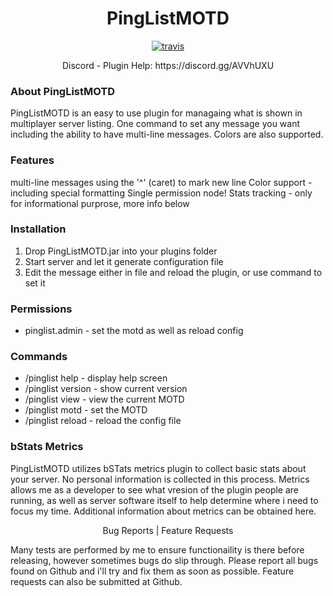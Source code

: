 <h1 align="center">PingListMOTD</h1>

<p align="center">

<a href="https://travis-ci.org/ChristopherLMiller/PingListMOTD">
<img src="https://travis-ci.org/ChristopherLMiller/PingListMOTD.svg?branch=master" alt="travis">
</a>
</p>

<p align="center">Discord - Plugin Help: https://discord.gg/AVVhUXU</p>

### About PingListMOTD
PingListMOTD is an easy to use plugin for managaing what is shown in multiplayer server listing. One command to set any message you want including the ability to have multi-line messages. Colors are also supported.

### Features
multi-line messages using the '^' (caret) to mark new line
Color support - including special formatting
Single permission node!
Stats tracking - only for informational purprose, more info below

### Installation
1. Drop PingListMOTD.jar into your plugins folder
2. Start server and let it generate configuration file
3. Edit the message either in file and reload the plugin, or use command to set it

### Permissions
* pinglist.admin - set the motd as well as reload config

### Commands
* /pinglist help - display help screen
* /pinglist version - show current version
* /pinglist view - view the current MOTD
* /pinglist motd <motd to set> - set the MOTD
* /pinglist reload - reload the config file

### bStats Metrics
PingListMOTD utilizes bSTats metrics plugin to collect basic stats about your server. No personal information is collected in this process. Metrics allows me as a developer to see what vresion of the plugin people are running, as well as server software itself to help determine where i need to focus my time. Additional information about metrics can be obtained here.

<p align="center">Bug Reports | Feature Requests</p>
Many tests are performed by me to ensure functionaility is there before releasing, however sometimes bugs do slip through. Please report all bugs found on Github and i'll try and fix them as soon as possible. Feature requests can also be submitted at Github.
